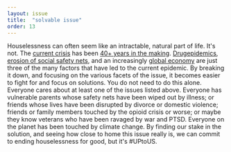 ```yaml
---
layout: issue
title:  "solvable issue"
order: 13
---
```

Houselessness can often seem like an intractable, natural part of life. It's not. The [current crisis](https://www.latimes.com/opinion/story/2021-03-23/echo-park-homeless-colony-gentrification-housing) has been [40+ years in the making](https://www.ncbi.nlm.nih.gov/books/NBK519584/). [Drug](https://www.kcet.org/shows/socal-connected/the-rise-of-homelessness-in-the-1980s)[epidemics](https://nhchc.org/wp-content/uploads/2019/08/nhchc-opioid-fact-sheet-august-2017.pdf), [erosion of social safety nets](https://scalar.usc.edu/works/growing-apart-a-political-history-of-american-inequality/a-tattered-safety-net-social-policy), and an increasingly [global economy](https://spokesman-recorder.com/2021/05/14/homelessness-grows-as-globalization-boosts-housing-costs/) are just three of the many factors that have led to the current epidemic. By breaking it down, and focusing on the various facets of the issue, it becomes easier to fight for and focus on solutions. You do not need to do this alone. Everyone cares about at least one of the issues listed above. Everyone has vulnerable parents whose safety nets have been wiped out by illness; or friends whose lives have been disrupted by divorce or domestic violence; friends or family members touched by the opioid crisis or worse; or maybe they know veterans who have been ravaged by war and PTSD. Everyone on the planet has been touched by climate change. By finding our stake in the solution, and seeing how close to home this issue really is, we can commit to ending houselessness for good, but it's #UPtoUS.